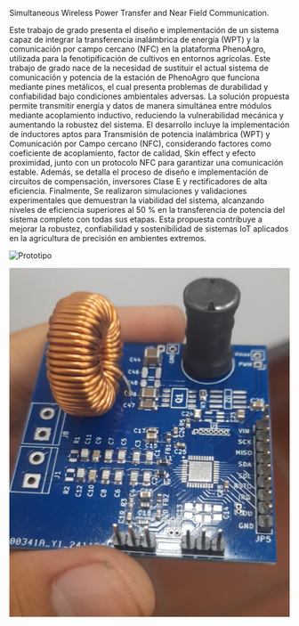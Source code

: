 Simultaneous Wireless Power Transfer and Near Field Communication.

Este trabajo de grado presenta el diseño e implementación de un sistema capaz de integrar la transferencia inalámbrica de energía (WPT) y la comunicación por campo cercano (NFC) en la plataforma PhenoAgro, utilizada para la fenotipificación de cultivos en entornos agrícolas. Este trabajo de grado nace de la necesidad de sustituir el actual sistema de comunicación y potencia de la estación de PhenoAgro que funciona mediante pines metálicos, el cual presenta problemas de durabilidad y confiabilidad bajo condiciones ambientales adversas. La solución propuesta permite transmitir energía y datos de manera simultánea entre módulos mediante acoplamiento inductivo, reduciendo la vulnerabilidad mecánica y aumentando la robustez del sistema. El desarrollo incluye la implementación de inductores aptos para Transmisión de potencia inalámbrica (WPT) y Comunicación por Campo cercano (NFC), considerando factores como coeficiente de acoplamiento, factor de calidad, Skin effect y efecto proximidad, junto con un protocolo NFC para garantizar una comunicación estable. Además, se detalla el proceso de diseño e implementación de circuitos de compensación, inversores Clase E y rectificadores de alta eficiencia. Finalmente, Se realizaron simulaciones y validaciones experimentales que demuestran la viabilidad del sistema, alcanzando niveles de eficiencia superiores al 50 % en la transferencia de potencia del sistema completo con todas sus etapas. Esta propuesta contribuye a mejorar la robustez, confiabilidad y sostenibilidad de sistemas IoT aplicados en la agricultura de precisión en ambientes extremos.

![Prototipo](https://github.com/user-attachments/assets/abc74fc5-2a2a-4aab-b4e1-cb98b78a40ae)

![Diseño PCB](./pcb.png)
